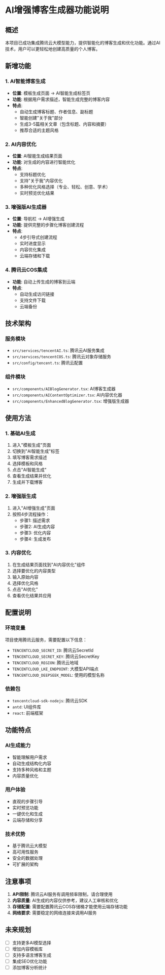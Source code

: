 # AI增强博客生成器功能说明

## 概述

本项目已成功集成腾讯云大模型能力，提供智能化的博客生成和优化功能。通过AI技术，用户可以更轻松地创建高质量的个人博客。

## 新增功能

### 1. AI智能博客生成
- **位置**: 模板生成页面 -> AI智能生成标签页
- **功能**: 根据用户需求描述，智能生成完整的博客内容
- **特点**:
  - 自动生成博客标题、作者信息、副标题
  - 智能创建"关于我"部分
  - 生成3-5篇相关文章（包含标题、内容和摘要）
  - 推荐合适的主题风格

### 2. AI内容优化
- **位置**: AI智能生成结果页面
- **功能**: 对生成的内容进行智能优化
- **特点**:
  - 支持标题优化
  - 支持"关于我"内容优化
  - 多种优化风格选择（专业、轻松、创意、学术）
  - 实时预览优化结果

### 3. 增强版AI生成器
- **位置**: 导航栏 -> AI增强生成
- **功能**: 提供完整的步骤化博客创建流程
- **特点**:
  - 4步引导式创建流程
  - 实时进度显示
  - 内容优化集成
  - 云端存储和下载

### 4. 腾讯云COS集成
- **功能**: 自动上传生成的博客到云端
- **特点**:
  - 自动生成访问链接
  - 支持文件下载
  - 云端备份

## 技术架构

### 服务模块
- `src/services/tencentAI.ts`: 腾讯云AI服务集成
- `src/services/tencentCOS.ts`: 腾讯云对象存储服务
- `src/config/tencent.ts`: 腾讯云配置

### 组件模块
- `src/components/AIBlogGenerator.tsx`: AI博客生成器
- `src/components/AIContentOptimizer.tsx`: AI内容优化器
- `src/components/EnhancedBlogGenerator.tsx`: 增强版生成器

## 使用方法

### 1. 基础AI生成
1. 进入"模板生成"页面
2. 切换到"AI智能生成"标签
3. 填写博客需求描述
4. 选择模板和风格
5. 点击"AI智能生成"
6. 查看生成结果并优化
7. 生成并下载博客

### 2. 增强版生成
1. 进入"AI增强生成"页面
2. 按照4步流程操作：
   - 步骤1: 描述需求
   - 步骤2: AI生成内容
   - 步骤3: 优化内容
   - 步骤4: 生成发布

### 3. 内容优化
1. 在生成结果页面找到"AI内容优化"组件
2. 选择要优化的内容类型
3. 输入原始内容
4. 选择优化风格
5. 点击"AI优化"
6. 查看优化结果并应用

## 配置说明

### 环境变量
项目使用腾讯云服务，需要配置以下信息：
- `TENCENTCLOUD_SECRET_ID`: 腾讯云SecretId
- `TENCENTCLOUD_SECRET_KEY`: 腾讯云SecretKey
- `TENCENTCLOUD_REGION`: 腾讯云地域
- `TENCENTCLOUD_LKE_ENDPOINT`: 大模型API端点
- `TENCENTCLOUD_DEEPSEEK_MODEL`: 使用的模型名称

### 依赖包
- `tencentcloud-sdk-nodejs`: 腾讯云SDK
- `antd`: UI组件库
- `react`: 前端框架

## 功能特点

### AI生成能力
- 智能理解用户需求
- 自动生成结构化内容
- 支持多种风格和主题
- 内容质量优化

### 用户体验
- 直观的步骤引导
- 实时预览功能
- 一键优化和生成
- 云端存储和分享

### 技术优势
- 基于腾讯云大模型
- 高可用性服务
- 安全的数据处理
- 可扩展的架构

## 注意事项

1. **API限制**: 腾讯云AI服务有调用频率限制，请合理使用
2. **内容质量**: AI生成的内容仅供参考，建议人工审核和优化
3. **存储配置**: 需要配置腾讯云COS存储桶才能使用云端存储功能
4. **网络要求**: 需要稳定的网络连接来调用AI服务

## 未来规划

- [ ] 支持更多AI模型选择
- [ ] 增加内容模板库
- [ ] 支持多语言博客生成
- [ ] 集成SEO优化功能
- [ ] 添加博客分析统计
